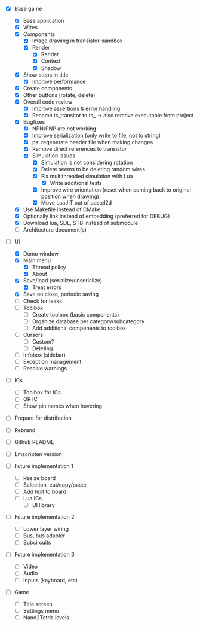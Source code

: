 - [x] Base game
  - [x] Base application
  - [x] Wires
  - [x] Components
    - [x] Image drawing in transistor-sandbox
    - [x] Render
      - [x] Render
      - [x] Context
      - [x] Shadow
  - [x] Show steps in title
    - [x] Improve performance
  - [x] Create components
  - [x] Other buttons (rotate, delete)
  - [x] Overall code review
    - [x] Improve assertions & error handling
    - [x] Rename ts_transitor to ts_ -> also remove executable from project
  - [x] Bugfixes
    - [x] NPN/PNP are not working
    - [x] Improve serialization (only write to file, not to string)
    - [x] ps: regenerate header file when making changes
    - [x] Remove direct references to transistor
    - [x] Simulation issues
      - [x] Simulation is not considering rotation
      - [x] Delete seems to be deleting random wires
      - [x] Fix multithreaded simulation with Lua
        - [x] Write additional tests
      - [x] Improve wire orientation (reset when coming back to original position when drawing)
      - [x] Move LuaJIT out of pastel2d
  - [x] Use Makefile instead of CMake
  - [x] Optionally link instead of embedding (preferred for DEBUG)
  - [x] Download lua, SDL, STB instead of submodule
  - [ ] Architecture document(s)
  
- [ ] UI
  - [x] Demo window
  - [x] Main menu
    - [x] Thread policy
    - [x] About
  - [x] Save/load (serialize/unserialize)
    - [x] Treat errors
  - [x] Save on close, periodic saving
  - [ ] Check for leaks
  - [ ] Toolbox
    - [ ] Create toolbox (basic components)
    - [ ] Organize database per category/subcategory
    - [ ] Add additional components to toolbox
  - [ ] Cursors
    - [ ] Custom?
    - [ ] Deleting
  - [ ] Infobox (sidebar)
  - [ ] Exception management
  - [ ] Resolve warnings
  
- [ ] ICs
  - [ ] Toolbox for ICs
  - [ ] OR IC 
  - [ ] Show pin names when hovering

- [ ] Prepare for distribution
 - [ ] Rebrand
 - [ ] Github README
 - [ ] Emscripten version

- [ ] Future implementation 1
  - [ ] Resize board
  - [ ] Selection, cut/copy/paste
  - [ ] Add text to board
  - [ ] Lua ICs
    - [ ] UI library

- [ ] Future implementation 2
  - [ ] Lower layer wiring
  - [ ] Bus, bus adapter
  - [ ] Subcircuits

- [ ] Future implementation 3
  - [ ] Video
  - [ ] Audio
  - [ ] Inputs (keyboard, etc)

- [ ] Game
  - [ ] Title screen
  - [ ] Settings menu
  - [ ] Nand2Tetris levels